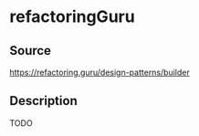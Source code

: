 # refactoringGuru

## Source

https://refactoring.guru/design-patterns/builder

## Description

TODO